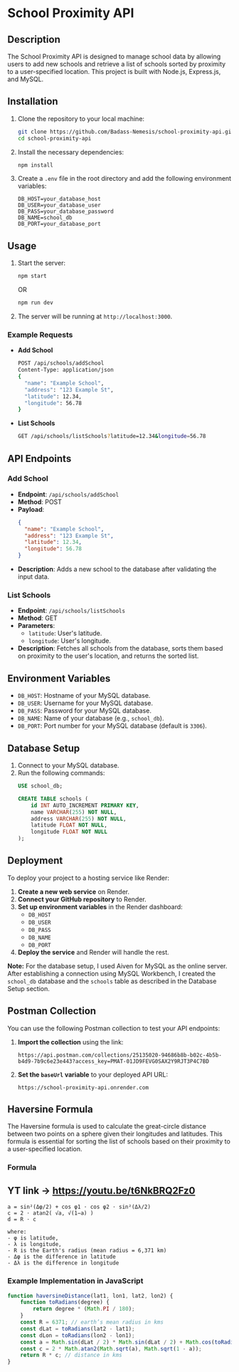 # School Proximity API

## Description

The School Proximity API is designed to manage school data by allowing users to add new schools and retrieve a list of schools sorted by proximity to a user-specified location. This project is built with Node.js, Express.js, and MySQL.

## Installation

1. Clone the repository to your local machine:
    ```sh
    git clone https://github.com/Badass-Nemesis/school-proximity-api.git
    cd school-proximity-api
    ```
2. Install the necessary dependencies:
    ```sh
    npm install
    ```
3. Create a `.env` file in the root directory and add the following environment variables:
    ```plaintext
    DB_HOST=your_database_host
    DB_USER=your_database_user
    DB_PASS=your_database_password
    DB_NAME=school_db
    DB_PORT=your_database_port
    ```

## Usage

1. Start the server:
    ```sh
    npm start
    ```
    OR
    ```sh
    npm run dev
    ```
2. The server will be running at `http://localhost:3000`.

### Example Requests

- **Add School**
  ```sh
  POST /api/schools/addSchool
  Content-Type: application/json
  {
    "name": "Example School",
    "address": "123 Example St",
    "latitude": 12.34,
    "longitude": 56.78
  }
  ```

- **List Schools**
  ```sh
  GET /api/schools/listSchools?latitude=12.34&longitude=56.78
  ```

## API Endpoints

### Add School

- **Endpoint**: `/api/schools/addSchool`
- **Method**: POST
- **Payload**:
  ```json
  {
    "name": "Example School",
    "address": "123 Example St",
    "latitude": 12.34,
    "longitude": 56.78
  }
  ```
- **Description**: Adds a new school to the database after validating the input data.

### List Schools

- **Endpoint**: `/api/schools/listSchools`
- **Method**: GET
- **Parameters**:
  - `latitude`: User's latitude.
  - `longitude`: User's longitude.
- **Description**: Fetches all schools from the database, sorts them based on proximity to the user's location, and returns the sorted list.

## Environment Variables

- `DB_HOST`: Hostname of your MySQL database.
- `DB_USER`: Username for your MySQL database.
- `DB_PASS`: Password for your MySQL database.
- `DB_NAME`: Name of your database (e.g., `school_db`).
- `DB_PORT`: Port number for your MySQL database (default is `3306`).

## Database Setup

1. Connect to your MySQL database.
2. Run the following commands:
    ```sql
    USE school_db;

    CREATE TABLE schools (
        id INT AUTO_INCREMENT PRIMARY KEY,
        name VARCHAR(255) NOT NULL,
        address VARCHAR(255) NOT NULL,
        latitude FLOAT NOT NULL,
        longitude FLOAT NOT NULL
    );
    ```

## Deployment

To deploy your project to a hosting service like Render:

1. **Create a new web service** on Render.
2. **Connect your GitHub repository** to Render.
3. **Set up environment variables** in the Render dashboard:
    - `DB_HOST`
    - `DB_USER`
    - `DB_PASS`
    - `DB_NAME`
    - `DB_PORT`
4. **Deploy the service** and Render will handle the rest.

**Note:** For the database setup, I used Aiven for MySQL as the online server. After establishing a connection using MySQL Workbench, I created the `school_db` database and the `schools` table as described in the Database Setup section.

## Postman Collection

You can use the following Postman collection to test your API endpoints:

1. **Import the collection** using the link:
    ```plaintext
    https://api.postman.com/collections/25135020-94686b8b-b02c-4b5b-b4d9-7b9c6e23e443?access_key=PMAT-01JD9FEVG0SAX2Y9RJT3P4C7BD
    ```
2. **Set the `baseUrl` variable** to your deployed API URL:
    ```plaintext
    https://school-proximity-api.onrender.com
    ```

## Haversine Formula

The Haversine formula is used to calculate the great-circle distance between two points on a sphere given their longitudes and latitudes. This formula is essential for sorting the list of schools based on their proximity to a user-specified location.

### Formula

## YT link -> https://youtu.be/t6NkBRQ2Fz0

```plaintext
a = sin²(Δφ/2) + cos φ1 ⋅ cos φ2 ⋅ sin²(Δλ/2)
c = 2 ⋅ atan2( √a, √(1−a) )
d = R ⋅ c

where:
- φ is latitude,
- λ is longitude,
- R is the Earth's radius (mean radius = 6,371 km)
- Δφ is the difference in latitude
- Δλ is the difference in longitude
```

### Example Implementation in JavaScript

```javascript
function haversineDistance(lat1, lon1, lat2, lon2) {
    function toRadians(degree) {
        return degree * (Math.PI / 180);
    }
    const R = 6371; // earth’s mean radius in kms
    const dLat = toRadians(lat2 - lat1);
    const dLon = toRadians(lon2 - lon1);
    const a = Math.sin(dLat / 2) * Math.sin(dLat / 2) + Math.cos(toRadians(lat1)) * Math.cos(toRadians(lat2)) * Math.sin(dLon / 2) * Math.sin(dLon / 2);
    const c = 2 * Math.atan2(Math.sqrt(a), Math.sqrt(1 - a));
    return R * c; // distance in kms
}
```
